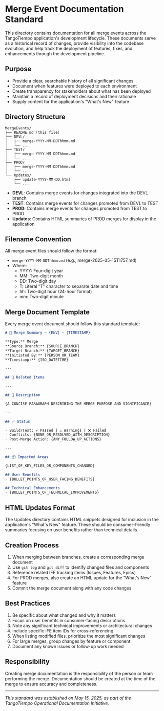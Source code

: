 # Merge Event Documentation Standard

This directory contains documentation for all merge events across the TangoTiempo application's development lifecycle. These documents serve as a historical record of changes, provide visibility into the codebase evolution, and help track the deployment of features, fixes, and enhancements through the development pipeline.

## Purpose

- Provide a clear, searchable history of all significant changes
- Document when features were deployed to each environment
- Create transparency for stakeholders about what has been deployed
- Maintain a record of deployment decisions and their rationale
- Supply content for the application's "What's New" feature

## Directory Structure

```
MergeEvents/
├── README.md (this file)
├── DEVL/
│   ├── merge-YYYY-MM-DDThhmm.md
│   └── ...
├── TEST/
│   ├── merge-YYYY-MM-DDThhmm.md
│   └── ...
├── PROD/
│   ├── merge-YYYY-MM-DDThhmm.md
│   └── ...
└── Updates/
    ├── update-YYYY-MM-DD.html
    └── ...
```

- **DEVL**: Contains merge events for changes integrated into the DEVL branch
- **TEST**: Contains merge events for changes promoted from DEVL to TEST
- **PROD**: Contains merge events for changes promoted from TEST to PROD
- **Updates**: Contains HTML summaries of PROD merges for display in the application

## Filename Convention

All merge event files should follow the format:
- `merge-YYYY-MM-DDThhmm.md` (e.g., merge-2025-05-15T1757.md)
- Where:
  - YYYY: Four-digit year
  - MM: Two-digit month
  - DD: Two-digit day
  - T: Literal "T" character to separate date and time
  - hh: Two-digit hour (24-hour format)
  - mm: Two-digit minute

## Merge Document Template

Every merge event document should follow this standard template:

```markdown
# 🔄 Merge Summary – {ENV} – {TIMESTAMP}

**Type:** Merge  
**Source Branch:** {SOURCE_BRANCH}  
**Target Branch:** {TARGET_BRANCH}  
**Initiated By:** {PERSON_OR_TEAM}  
**Timestamp:** {ISO_DATETIME}

---

## 📌 Related Items

---

## 📝 Description

{A CONCISE PARAGRAPH DESCRIBING THE MERGE PURPOSE AND SIGNIFICANCE}

---

## ✅ Status

- Build/Test: ✔ Passed | ⚠ Warnings | ❌ Failed  
- Conflicts: {NONE_OR_RESOLVED_WITH_DESCRIPTION}  
- Post-Merge Action: {ANY_FOLLOW_UP_ACTIONS}

---

## 📦 Impacted Areas

{LIST_OF_KEY_FILES_OR_COMPONENTS_CHANGED}

## User Benefits
- {BULLET_POINTS_OF_USER_FACING_BENEFITS}

## Technical Enhancements
- {BULLET_POINTS_OF_TECHNICAL_IMPROVEMENTS}
```

## HTML Updates Format

The Updates directory contains HTML snippets designed for inclusion in the application's "What's New" feature. These should be consumer-friendly summaries focusing on user benefits rather than technical details.

## Creation Process

1. When merging between branches, create a corresponding merge document
2. Use `git log` and `git diff` to identify changed files and components
3. Reference related IFE tracking items (Issues, Features, Epics)
4. For PROD merges, also create an HTML update for the "What's New" feature
5. Commit the merge document along with any code changes

## Best Practices

1. Be specific about what changed and why it matters
2. Focus on user benefits in consumer-facing descriptions
3. Note any significant technical improvements or architectural changes
4. Include specific IFE item IDs for cross-referencing
5. When listing modified files, prioritize the most significant changes
6. For large merges, group changes by feature or component
7. Document any known issues or follow-up work needed

## Responsibility

Creating merge documentation is the responsibility of the person or team performing the merge. Documentation should be created at the time of the merge to ensure accuracy and completeness.

---

*This standard was established on May 15, 2025, as part of the TangoTiempo Operational Documentation Initiative.*